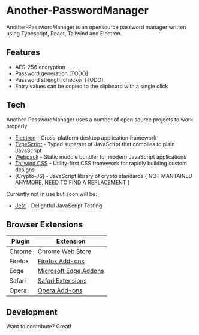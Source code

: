 # Another-PasswordManager
Another-PasswordManager is an opensource password manager written using Typescript, React, Tailwind and Electron.

## Features
- AES-256 encryption
- Password generation [TODO]
- Password strength checker [TODO]
- Entry values can be copied to the clipboard with a single click

## Tech
Another-PasswordManager uses a number of open source projects to work properly:
- [Electron](https://github.com/electron/electron) - Cross-platform desktop application framework
- [TypeScript](https://github.com/microsoft/TypeScript) - Typed superset of JavaScript that compiles to plain JavaScript
- [Webpack](https://github.com/webpack/webpack) - Static module bundler for modern JavaScript applications
- [Tailwind CSS](https://github.com/tailwindlabs/tailwindcss) - Utility-first CSS framework for rapidly building custom designs
- [Crypto-JS] - JavaScript library of crypto standards { NOT MANTAINED ANYMORE, NEED TO FIND A REPLACEMENT }


Currently not in use but soon will be:
- [Jest](https://github.com/jestjs/jest) - Delightful JavaScript Testing

## Browser Extensions

| Plugin | Extension                                                             |
| ------ |-----------------------------------------------------------------------|
| Chrome | [Chrome Web Store](https://chromewebstore.google.com/)                |
| Firefox | [Firefox Add-ons](https://addons.mozilla.org/en-US/firefox/extensions)|
| Edge | [Microsoft Edge Addons](https://microsoftedge.microsoft.com/)         |
| Safari | [Safari Extensions](https://developer.apple.com/safari/extensions)    |
| Opera | [Opera Add-ons](https://addons.opera.com/en/extensions/)              |

## Development
Want to contribute? Great!